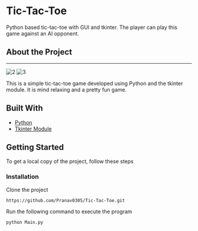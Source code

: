 # Tic-Tac-Toe
Python based tic-tac-toe with GUI and tkinter. The player can play this game against an AI opponent.

## About the Project
---
  ![2](https://github.com/Pranav0305/Tic-Tac-Toe/assets/119056415/9fe7f6f6-76e3-48dd-a213-84a2929c3c82)   ![3](https://github.com/Pranav0305/Tic-Tac-Toe/assets/119056415/23a0547b-88af-4e8a-a1c8-efd0bec59617)  

This is a simple tic-tac-toe game developed using Python and the tkinter module. It is mind relaxing and a pretty fun game.

## Built With
* [Python](https://www.geeksforgeeks.org/python-programming-language/)
* [Tkinter Module](https://docs.python.org/3/library/tkinter.html)

## Getting Started
To get a local copy of the project, follow these steps

### Installation
Clone the project
```
https://github.com/Pranav0305/Tic-Tac-Toe.git
```

Run the following command to execute the program
```
python Main.py
```
